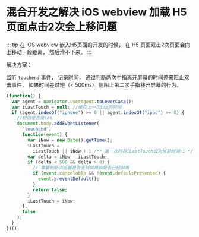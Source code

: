 # 混合开发之解决 iOS webview 加载 H5 页面点击2次会上移问题

::: tip
在 iOS webview 嵌入H5页面的开发的时候， 在 H5 页面双击2次页面会向上移动一段距离， 然后滑不下来。
:::

解决方案：

监听 <code>touchend</code> 事件， 记录时间， 通过判断两次手指离开屏幕的时间差来阻止双击事件， 如果时间差过短（< 500ms） 则阻止第二次手指移开屏幕的行为。

```js
(function() {
  var agent = navigator.userAgent.toLowerCase();
  var iLastTouch = null; //缓存上一次tap的时间
  if (agent.indexOf("iphone") >= 0 || agent.indexOf("ipad") >= 0) {
    //检测是否是ios
    document.body.addEventListener(
      "touchend",
      function(event) {
        var iNow = new Date().getTime();
        iLastTouch =
          iLastTouch || iNow + 1 /** 第一次时将iLastTouch设为当前时间+1 */;
        var delta = iNow - iLastTouch;
        if (delta < 500 && delta > 0) {
          // 需要判断浏览器是否支持禁用和是否已经禁用
          if (event.cancelable && !event.defaultPrevented) {
            event.preventDefault();
          }
          return false;
        }
        iLastTouch = iNow;
      },
      false
    );
  }
})();
```